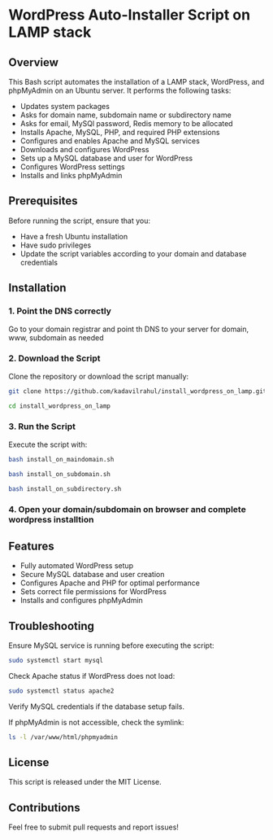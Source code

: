 # WordPress Auto-Installer Script on LAMP stack

## Overview

This Bash script automates the installation of a LAMP stack, WordPress, and phpMyAdmin on an Ubuntu server. It performs the following tasks:

* Updates system packages
* Asks for domain name, subdomain name or subdirectory name
* Asks for email, MySQl password, Redis memory to be allocated
* Installs Apache, MySQL, PHP, and required PHP extensions
* Configures and enables Apache and MySQL services
* Downloads and configures WordPress
* Sets up a MySQL database and user for WordPress
* Configures WordPress settings
* Installs and links phpMyAdmin

## Prerequisites

Before running the script, ensure that you:

* Have a fresh Ubuntu installation
* Have sudo privileges
* Update the script variables according to your domain and database credentials

## Installation

### 1. Point the DNS correctly
Go to your domain registrar and point th DNS to your server for domain, www, subdomain as needed

### 2.  Download the Script
Clone the repository or download the script manually:

```bash
git clone https://github.com/kadavilrahul/install_wordpress_on_lamp.git
```
```bash
cd install_wordpress_on_lamp
```

### 3. Run the Script

Execute the script with:

```bash
bash install_on_maindomain.sh
```
```bash
bash install_on_subdomain.sh
```
```bash
bash install_on_subdirectory.sh
```

### 4. Open your domain/subdomain on browser and complete wordpress installtion

## Features

* Fully automated WordPress setup
* Secure MySQL database and user creation
* Configures Apache and PHP for optimal performance
* Sets correct file permissions for WordPress
* Installs and configures phpMyAdmin

## Troubleshooting

Ensure MySQL service is running before executing the script:
```bash
sudo systemctl start mysql
```

Check Apache status if WordPress does not load:
```bash
sudo systemctl status apache2
```

Verify MySQL credentials if the database setup fails.

If phpMyAdmin is not accessible, check the symlink:
```bash
ls -l /var/www/html/phpmyadmin
```

## License

This script is released under the MIT License.


## Contributions

Feel free to submit pull requests and report issues!
